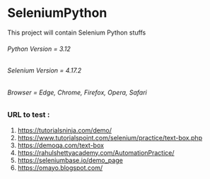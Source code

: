 # SeleniumPython
This project will contain Selenium Python stuffs

###### Python Version = 3.12
###### Selenium Version = 4.17.2
###### Browser = Edge, Chrome, Firefox, Opera, Safari

### **URL to test :**

1) https://tutorialsninja.com/demo/
2) https://www.tutorialspoint.com/selenium/practice/text-box.php
3) https://demoqa.com/text-box
4) https://rahulshettyacademy.com/AutomationPractice/
5) https://seleniumbase.io/demo_page
6) https://omayo.blogspot.com/